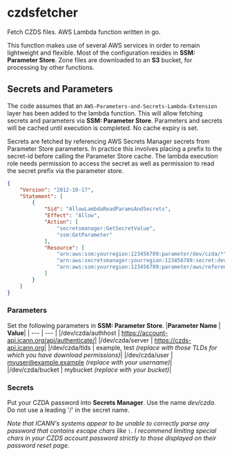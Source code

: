 # czdsfetcher
Fetch CZDS files. AWS Lambda function written in go.

This function makes use of several AWS services in order to remain lightweight and flexible. Most of the configuration resides in **SSM: Parameter Store**. Zone files are downloaded to an **S3** bucket, for processing by other functions.
## Secrets and Parameters
The code assumes that an `AWS-Parameters-and-Secrets-Lambda-Extension` layer has been added to the lambda function. This will allow fetching secrets and parameters via **SSM: Parameter Store**. Parameters and secrets will be cached until execution is completed. No cache expiry is set.

Secrets are fetched by referencing AWS Secrets Manager secrets from Parameter Store parameters. In practice this involves placing a prefix to the secret-id before calling the Parameter Store cache.
The lambda execution role needs permission to access the secret as well as permission to read the secret prefix via the parameter store.
```json
{
    "Version": "2012-10-17",
    "Statement": [
        {
            "Sid": "AllowLambdaReadParamsAndSecrets",
            "Effect": "Allow",
            "Action": [
                "secretsmanager:GetSecretValue",
                "ssm:GetParameter"
            ],
            "Resource": [
                "arn:aws:ssm:yourregion:123456789:parameter/dev/czda/*",
                "arn:aws:secretsmanager:yourregion:123456789:secret:dev/czda-randomdigits",
                "arn:aws:ssm:yourregion:123456789:parameter/aws/reference/secretsmanager/dev/czda"
            ]
        }
    ]
}
```

### Parameters
Set the following parameters in **SSM: Parameter Store**.
|**Parameter Name** | **Value**|
| --- | --- |
|/dev/czda/authhost | https://account-api.icann.org/api/authenticate/|
|/dev/czda/server | https://czds-api.icann.org|
|/dev/czda/tlds | example, test _(replace with those TLDs for which you have download permissions)_|
|/dev/czda/user | myuser@example.example _(replace with your username)_|
|/dev/czda/bucket | mybucket _(replace with your bucket)_|

### Secrets
Put your CZDA password into **Secrets Manager**. Use the name _dev/czda_. Do not use a leading '/' in the secret name.

_Note that ICANN's systems appear to be unable to correctly parse any password that contains escape chars like `\`. I recommend limiting special chars in your CZDS account password strictly to those displayed on their password reset page._

